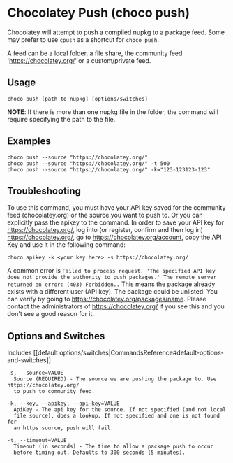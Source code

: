 # Chocolatey Push (choco push)
Chocolatey will attempt to push a compiled nupkg to a package feed.
 Some may prefer to use `cpush` as a shortcut for `choco push`.

A feed can be a local folder, a file share, the community feed
 'https://chocolatey.org/' or a custom/private feed.

## Usage

    choco push [path to nupkg] [options/switches]

**NOTE**: If there is more than one nupkg file in the folder, the command
 will require specifying the path to the file.

## Examples

    choco push --source "https://chocolatey.org/"
    choco push --source "https://chocolatey.org/" -t 500
    choco push --source "https://chocolatey.org/" -k="123-123123-123"

## Troubleshooting

To use this command, you must have your API key saved for the community
 feed (chocolatey.org) or the source you want to push to. Or you can
 explicitly pass the apikey to the command. In order to save your API
 key for https://chocolatey.org/, log into (or register, confirm and
 then log in) https://chocolatey.org/, go to https://chocolatey.org/account,
 copy the API Key and use it in the following command:

    choco apikey -k <your key here> -s https://chocolatey.org/

A common error is `Failed to process request. 'The specified API key
 does not provide the authority to push packages.' The remote server
 returned an error: (403) Forbidden..` This means the package already
 exists with a different user (API key). The package could be unlisted.
 You can verify by going to https://chocolatey.org/packages/name.
 Please contact the administrators of https://chocolatey.org/ if you see this
 and you don't see a good reason for it.


## Options and Switches

Includes [[default options/switches|CommandsReference#default-options-and-switches]]

```
-s, --source=VALUE
  Source (REQUIRED) - The source we are pushing the package to. Use https://chocolatey.org/
  to push to community feed.

-k, --key, --apikey, --api-key=VALUE
  ApiKey - The api key for the source. If not specified (and not local
  file source), does a lookup. If not specified and one is not found for
  an https source, push will fail.

-t, --timeout=VALUE
  Timeout (in seconds) - The time to allow a package push to occur
  before timing out. Defaults to 300 seconds (5 minutes).
```
